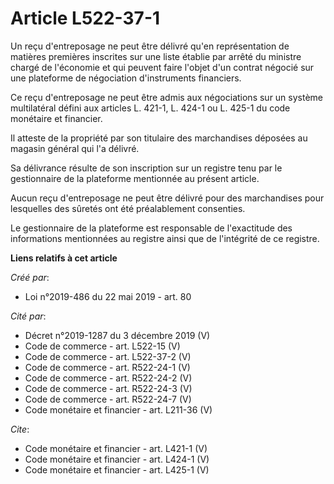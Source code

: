 # Article L522-37-1

Un reçu d'entreposage ne peut être délivré qu'en représentation de matières premières inscrites sur une liste établie par
arrêté du ministre chargé de l'économie et qui peuvent faire l'objet d'un contrat négocié sur une plateforme de négociation
d'instruments financiers. 

Ce reçu d'entreposage ne peut être admis aux négociations sur un système multilatéral défini aux articles L. 421-1, L. 424-1
ou L. 425-1 du code monétaire et financier. 

Il atteste de la propriété par son titulaire des marchandises déposées au magasin général qui l'a délivré. 

Sa délivrance résulte de son inscription sur un registre tenu par le gestionnaire de la plateforme mentionnée au présent
article. 

Aucun reçu d'entreposage ne peut être délivré pour des marchandises pour lesquelles des sûretés ont été préalablement
consenties. 

Le gestionnaire de la plateforme est responsable de l'exactitude des informations mentionnées au registre ainsi que de
l'intégrité de ce registre.

**Liens relatifs à cet article**

_Créé par_:

  - Loi n°2019-486 du 22 mai 2019 - art. 80

_Cité par_:

  - Décret n°2019-1287 du 3 décembre 2019 (V)
  - Code de commerce - art. L522-15 (V)
  - Code de commerce - art. L522-37-2 (V)
  - Code de commerce - art. R522-24-1 (V)
  - Code de commerce - art. R522-24-2 (V)
  - Code de commerce - art. R522-24-3 (V)
  - Code de commerce - art. R522-24-7 (V)
  - Code monétaire et financier - art. L211-36 (V)

_Cite_:

  - Code monétaire et financier - art. L421-1 (V)
  - Code monétaire et financier - art. L424-1 (V)
  - Code monétaire et financier - art. L425-1 (V)

